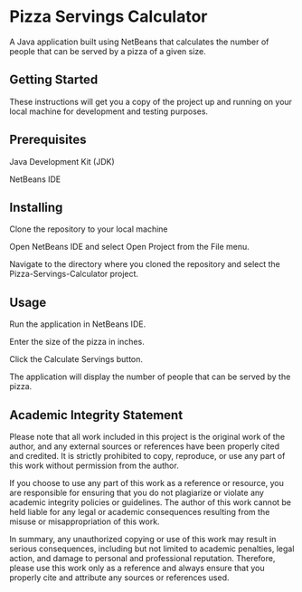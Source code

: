 # Pizza Servings Calculator

A Java application built using NetBeans that calculates the number of people that can be served by a pizza of a given size.

## Getting Started

These instructions will get you a copy of the project up and running on your local machine for development and testing purposes.

## Prerequisites

Java Development Kit (JDK)

NetBeans IDE

## Installing

Clone the repository to your local machine

Open NetBeans IDE and select Open Project from the File menu.

Navigate to the directory where you cloned the repository and select the Pizza-Servings-Calculator project.

## Usage

Run the application in NetBeans IDE.

Enter the size of the pizza in inches.

Click the Calculate Servings button.

The application will display the number of people that can be served by the pizza.

## Academic Integrity Statement

Please note that all work included in this project is the original work of the author, and any external sources or references have been properly cited and credited. It is strictly prohibited to copy, reproduce, or use any part of this work without permission from the author.

If you choose to use any part of this work as a reference or resource, you are responsible for ensuring that you do not plagiarize or violate any academic integrity policies or guidelines. The author of this work cannot be held liable for any legal or academic consequences resulting from the misuse or misappropriation of this work.

In summary, any unauthorized copying or use of this work may result in serious consequences, including but not limited to academic penalties, legal action, and damage to personal and professional reputation. Therefore, please use this work only as a reference and always ensure that you properly cite and attribute any sources or references used.

